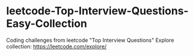 # leetcode-Top-Interview-Questions-Easy-Collection

Coding challenges from leetcode "Top Interview Questions" Explore collection: https://leetcode.com/explore/
